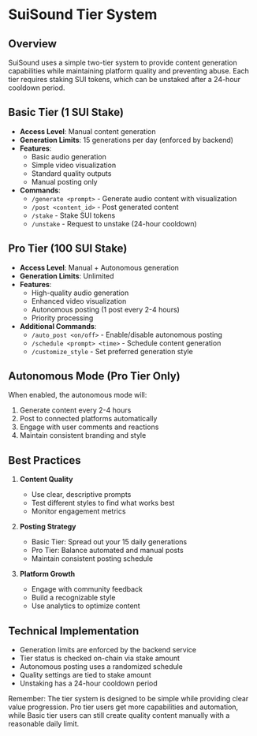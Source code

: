 # SuiSound Tier System

## Overview
SuiSound uses a simple two-tier system to provide content generation capabilities while maintaining platform quality and preventing abuse. Each tier requires staking SUI tokens, which can be unstaked after a 24-hour cooldown period.

## Basic Tier (1 SUI Stake)
- **Access Level**: Manual content generation
- **Generation Limits**: 15 generations per day (enforced by backend)
- **Features**:
  - Basic audio generation
  - Simple video visualization
  - Standard quality outputs
  - Manual posting only
- **Commands**:
  - `/generate <prompt>` - Generate audio content with visualization
  - `/post <content_id>` - Post generated content
  - `/stake` - Stake SUI tokens
  - `/unstake` - Request to unstake (24-hour cooldown)

## Pro Tier (100 SUI Stake)
- **Access Level**: Manual + Autonomous generation
- **Generation Limits**: Unlimited
- **Features**:
  - High-quality audio generation
  - Enhanced video visualization
  - Autonomous posting (1 post every 2-4 hours)
  - Priority processing
- **Additional Commands**:
  - `/auto_post <on/off>` - Enable/disable autonomous posting
  - `/schedule <prompt> <time>` - Schedule content generation
  - `/customize_style` - Set preferred generation style

## Autonomous Mode (Pro Tier Only)
When enabled, the autonomous mode will:
1. Generate content every 2-4 hours
2. Post to connected platforms automatically
3. Engage with user comments and reactions
4. Maintain consistent branding and style

## Best Practices
1. **Content Quality**
   - Use clear, descriptive prompts
   - Test different styles to find what works best
   - Monitor engagement metrics

2. **Posting Strategy**
   - Basic Tier: Spread out your 15 daily generations
   - Pro Tier: Balance automated and manual posts
   - Maintain consistent posting schedule

3. **Platform Growth**
   - Engage with community feedback
   - Build a recognizable style
   - Use analytics to optimize content

## Technical Implementation
- Generation limits are enforced by the backend service
- Tier status is checked on-chain via stake amount
- Autonomous posting uses a randomized schedule
- Quality settings are tied to stake amount
- Unstaking has a 24-hour cooldown period

Remember: The tier system is designed to be simple while providing clear value progression. Pro tier users get more capabilities and automation, while Basic tier users can still create quality content manually with a reasonable daily limit. 
